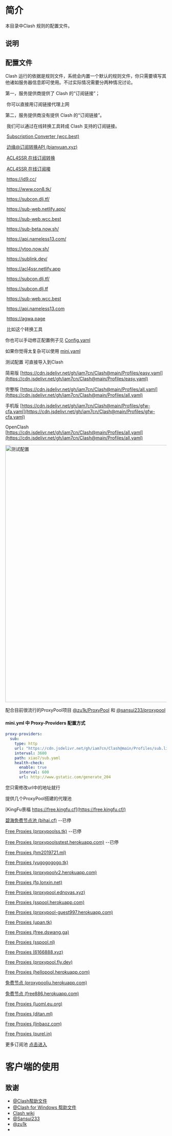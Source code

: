 # 简介

本目录中Clash 规则的配置文件。

## 说明 

## 配置文件

Clash 运行的依据是规则文件，系统会内置一个默认的规则文件，你只需要填写其他诸如服务器信息即可使用。不过实际情况需要分两种情况讨论。

第一，服务提供商提供了 Clash 的“订阅链接”；

​        你可以直接用订阅链接代理上网

第二，服务提供商没有提供 Clash 的“订阅链接”。

​         我们可以通过在线转换工具转成 Clash 支持的订阅链接。

​         [Subscription Converter (wcc.best)](https://sub-web.wcc.best/)

​         [边缘@订阅转换API (bianyuan.xyz)](https://bianyuan.xyz/)

​         [ACL4SSR 在线订阅转换](https://acl4ssr-sub.github.io/)

​         [ACL4SSR 在线订阅接](https://acl4ssr.netlify.app/)

​         https://id9.cc/

​         https://www.con8.tk/

​         https://subcon.dlj.tf/

​         https://sub-web.netlify.app/

​         https://sub-web.wcc.best

​         https://sub-beta.now.sh/

​         https://api.nameless13.com/

​         https://ytoo.now.sh/

​         https://sublink.dev/

​         https://acl4ssr.netlify.app

​         https://subcon.dlj.tf/

​         https://subcon.dlj.tf

​         https://sub-web.wcc.best

​         https://api.nameless13.com

​         https://agwa.page

​         比如这个转换工具

你也可以手动修正配置例子见  [Config.yaml](https://cdn.jsdelivr.net/gh/iam7cn/Clash@main/Profiles/config.yaml)

如果你觉得太复杂可以使用 [mini.yaml](https://cdn.jsdelivr.net/gh/iam7cn/Clash@main/Profiles/mini.yaml)

测试配置  可直接导入到Clash

简易版 [https://cdn.jsdelivr.net/gh/iam7cn/Clash@main/Profiles/easy.yaml](https://cdn.jsdelivr.net/gh/iam7cn/Clash@main/Profiles/easy.yaml)

完整版 [https://cdn.jsdelivr.net/gh/iam7cn/Clash@main/Profiles/all.yaml](https://cdn.jsdelivr.net/gh/iam7cn/Clash@main/Profiles/all.yaml)

手机版 [https://cdn.jsdelivr.net/gh/iam7cn/Clash@main/Profiles/gfw-cfa.yaml](https://cdn.jsdelivr.net/gh/iam7cn/Clash@main/Profiles/gfw-cfa.yaml)

OpenClash [https://cdn.jsdelivr.net/gh/iam7cn/Clash@main/Profiles/all.yaml](https://cdn.jsdelivr.net/gh/iam7cn/Clash@main/Profiles/all.yaml)

<img src="https://user-images.githubusercontent.com/23691239/115669902-63774d80-a37b-11eb-8912-7a8930a128be.png" alt="测试配置" width="800">


配合目前很流行的ProxyPool项目 [@zu1k/ProxyPool](https://github.com/zu1k/proxypool) 和 [@sansui233/proxypool](https://github.com/sansui233/proxypool)

#### mini.yml 中 Proxy-Providers 配置方式

```yaml
proxy-providers:
  sub:
    type: http
    url: "https://cdn.jsdelivr.net/gh/iam7cn/Clash@main/Profiles/sub.list" # 替换自己的节点
    interval: 3600
    path: xiao7/sub.yaml
    health-check:
      enable: true
      interval: 600
      url: http://www.gstatic.com/generate_204
```

您只需修改url中的地址就行

提供几个ProxyPool搭建的代理池

[KingFu景福 https://free.kingfu.cf](https://free.kingfu.cf/)

[碧海免费节点池 (bihai.cf)](https://bihai.cf/) --已停

[Free Proxies (proxypoolss.tk)](https://proxypoolss.tk) --已停

[Free Proxies (proxypoolsstest.herokuapp.com)](https://proxypoolsstest.herokuapp.com/) --已停

[Free Proxies (hm2019721.ml)](https://hm2019721.ml/)

[Free Proxies (yugogogogo.tk)](https://www.yugogogogo.tk/)

[Free Proxies (proxypoolv2.herokuapp.com)](https://proxypoolv2.herokuapp.com/)

[Free Proxies (fq.lonxin.net)](https://fq.lonxin.net/)

[Free Proxies (proxypool.ednovas.xyz)](https://proxypool.ednovas.xyz/)

[Free Proxies (sspool.herokuapp.com)](https://sspool.herokuapp.com/)

[Free Proxies (proxypool-guest997.herokuapp.com)](https://proxypool-guest997.herokuapp.com/)

[Free Proxies (upan.tk)](https://upan.tk/)

[Free Proxies (free.dswang.ga)](https://free.dswang.ga/)

[Free Proxies (sspool.nl)](https://sspool.nl/)

[Free Proxies (6166888.xyz)](https://6166888.xyz/)

[Free Proxies (proxypool.fly.dev)](https://proxypool.fly.dev/clash/proxies)

[Free Proxies (hellopool.herokuapp.com)](https://hellopool.herokuapp.com/)

[免费节点 (proxypooliu.herokuapp.com)](https://proxypooliu.herokuapp.com/)

[免费节点 (free886.herokuapp.com)](https://free886.herokuapp.com/)

[Free Proxies (luoml.eu.org)](https://emby.luoml.eu.org/)

[Free Proxies (ditan.ml)](https://ditan.ml/)

[Free Proxies (linbaoz.com)](https://www.linbaoz.com/)

[Free Proxies (purel.in)](https://proxy.purel.in/)

更多订阅池 [点击进入](https://raw.githubusercontent.com/iam7cn/Clash/main/Subscription/sub.list)


# 客户端的使用


## 致谢

- [@Clash帮助文件](https://lancellc.gitbook.io/clash/)
- [@Clash for Windows 帮助文件](https://docs.cfw.lbyczf.com/)
- [Clash wiki](https://github.com/Dreamacro/clash/wiki/premium-core-features)
- [@Sansui233](https://github.com/Sansui233/proxypool)
- [@zu1k](https://github.com/zu1k)
- 
